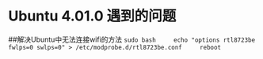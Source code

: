 # Ubuntu 4.01.0 遇到的问题

##解决Ubuntu中无法连接wifi的方法
`sudo bash    
echo "options rtl8723be fwlps=0 swlps=0" > /etc/modprobe.d/rtl8723be.conf    
reboot`   
